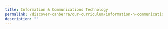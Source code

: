 ```yaml
---
title: Information & Communications Technology
permalink: /discover-canberra/our-curriculum/information-n-communications-technology
description: ""
---
```


